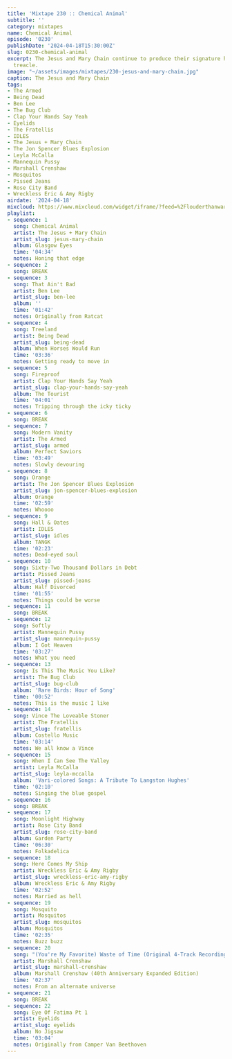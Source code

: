 ```yaml
---
title: 'Mixtape 230 :: Chemical Animal'
subtitle: ''
category: mixtapes
name: Chemical Animal
episode: '0230'
publishDate: '2024-04-18T15:30:00Z'
slug: 0230-chemical-animal
excerpt: The Jesus and Mary Chain continue to produce their signature hydrochloric
  treacle.
image: "~/assets/images/mixtapes/230-jesus-and-mary-chain.jpg"
caption: The Jesus and Mary Chain
tags:
- The Armed
- Being Dead
- Ben Lee
- The Bug Club
- Clap Your Hands Say Yeah
- Eyelids
- The Fratellis
- IDLES
- The Jesus + Mary Chain
- The Jon Spencer Blues Explosion
- Leyla McCalla
- Mannequin Pussy
- Marshall Crenshaw
- Mosquitos
- Pissed Jeans
- Rose City Band
- Wreckless Eric & Amy Rigby
airdate: '2024-04-18'
mixcloud: https://www.mixcloud.com/widget/iframe/?feed=%2Flouderthanwar%2Fthe-mixtape-230-chemical-animal-2024-04-18%2F&hide_artwork=1&hide_cover=1
playlist:
- sequence: 1
  song: Chemical Animal
  artist: The Jesus + Mary Chain
  artist_slug: jesus-mary-chain
  album: Glasgow Eyes
  time: '04:34'
  notes: Honing that edge
- sequence: 2
  song: BREAK
- sequence: 3
  song: That Ain't Bad
  artist: Ben Lee
  artist_slug: ben-lee
  album: ''
  time: '01:42'
  notes: Originally from Ratcat
- sequence: 4
  song: Treeland
  artist: Being Dead
  artist_slug: being-dead
  album: When Horses Would Run
  time: '03:36'
  notes: Getting ready to move in
- sequence: 5
  song: Fireproof
  artist: Clap Your Hands Say Yeah
  artist_slug: clap-your-hands-say-yeah
  album: The Tourist
  time: '04:01'
  notes: Tripping through the icky ticky
- sequence: 6
  song: BREAK
- sequence: 7
  song: Modern Vanity
  artist: The Armed
  artist_slug: armed
  album: Perfect Saviors
  time: '03:49'
  notes: Slowly devouring
- sequence: 8
  song: Orange
  artist: The Jon Spencer Blues Explosion
  artist_slug: jon-spencer-blues-explosion
  album: Orange
  time: '02:59'
  notes: Whoooo
- sequence: 9
  song: Hall & Oates
  artist: IDLES
  artist_slug: idles
  album: TANGK
  time: '02:23'
  notes: Dead-eyed soul
- sequence: 10
  song: Sixty-Two Thousand Dollars in Debt
  artist: Pissed Jeans
  artist_slug: pissed-jeans
  album: Half Divorced
  time: '01:55'
  notes: Things could be worse
- sequence: 11
  song: BREAK
- sequence: 12
  song: Softly
  artist: Mannequin Pussy
  artist_slug: mannequin-pussy
  album: I Got Heaven
  time: '03:27'
  notes: What you need
- sequence: 13
  song: Is This The Music You Like?
  artist: The Bug Club
  artist_slug: bug-club
  album: 'Rare Birds: Hour of Song'
  time: '00:52'
  notes: This is the music I like
- sequence: 14
  song: Vince The Loveable Stoner
  artist: The Fratellis
  artist_slug: fratellis
  album: Costello Music
  time: '03:14'
  notes: We all know a Vince
- sequence: 15
  song: When I Can See The Valley
  artist: Leyla McCalla
  artist_slug: leyla-mccalla
  album: 'Vari-colored Songs: A Tribute To Langston Hughes'
  time: '02:10'
  notes: Singing the blue gospel
- sequence: 16
  song: BREAK
- sequence: 17
  song: Moonlight Highway
  artist: Rose City Band
  artist_slug: rose-city-band
  album: Garden Party
  time: '06:30'
  notes: Folkadelica
- sequence: 18
  song: Here Comes My Ship
  artist: Wreckless Eric & Amy Rigby
  artist_slug: wreckless-eric-amy-rigby
  album: Wreckless Eric & Amy Rigby
  time: '02:52'
  notes: Married as hell
- sequence: 19
  song: Mosquito
  artist: Mosquitos
  artist_slug: mosquitos
  album: Mosquitos
  time: '02:35'
  notes: Buzz buzz
- sequence: 20
  song: "(You're My Favorite) Waste of Time (Original 4-Track Recording)"
  artist: Marshall Crenshaw
  artist_slug: marshall-crenshaw
  album: Marshall Crenshaw (40th Anniversary Expanded Edition)
  time: '02:37'
  notes: From an alternate universe
- sequence: 21
  song: BREAK
- sequence: 22
  song: Eye Of Fatima Pt 1
  artist: Eyelids
  artist_slug: eyelids
  album: No Jigsaw
  time: '03:04'
  notes: Originally from Camper Van Beethoven
---
```


